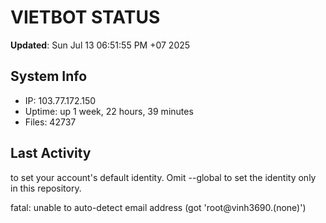 # VIETBOT STATUS
**Updated**: Sun Jul 13 06:51:55 PM +07 2025

## System Info
- IP: 103.77.172.150
- Uptime: up 1 week, 22 hours, 39 minutes
- Files: 42737

## Last Activity

to set your account's default identity.
Omit --global to set the identity only in this repository.

fatal: unable to auto-detect email address (got 'root@vinh3690.(none)')
